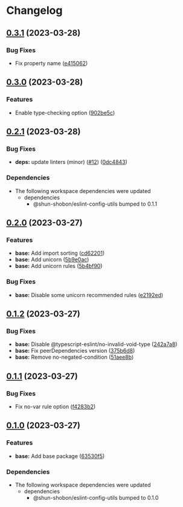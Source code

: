 # Changelog

## [0.3.1](https://github.com/shun-shobon/eslint-config/compare/eslint-config-base-v0.3.0...eslint-config-base-v0.3.1) (2023-03-28)


### Bug Fixes

* Fix property name ([e415062](https://github.com/shun-shobon/eslint-config/commit/e41506253c2e0a10dcee43d2bed776bdd26f4f47))

## [0.3.0](https://github.com/shun-shobon/eslint-config/compare/eslint-config-base-v0.2.1...eslint-config-base-v0.3.0) (2023-03-28)


### Features

* Enable type-checking option ([902be5c](https://github.com/shun-shobon/eslint-config/commit/902be5cf08a9d2f2691e008182e434b7843efa2c))

## [0.2.1](https://github.com/shun-shobon/eslint-config/compare/eslint-config-base-v0.2.0...eslint-config-base-v0.2.1) (2023-03-28)


### Bug Fixes

* **deps:** update linters (minor) ([#12](https://github.com/shun-shobon/eslint-config/issues/12)) ([0dc4843](https://github.com/shun-shobon/eslint-config/commit/0dc4843f017791a3b81c1aba783013a7169a6833))


### Dependencies

* The following workspace dependencies were updated
  * dependencies
    * @shun-shobon/eslint-config-utils bumped to 0.1.1

## [0.2.0](https://github.com/shun-shobon/eslint-config/compare/eslint-config-base-v0.1.2...eslint-config-base-v0.2.0) (2023-03-27)


### Features

* **base:** Add import sorting ([cd62201](https://github.com/shun-shobon/eslint-config/commit/cd622018f846da156eaeffd6e4a4e5df3c14fc93))
* **base:** Add unicorn ([5b9e0ac](https://github.com/shun-shobon/eslint-config/commit/5b9e0acdb2e94ef0cd011291fda9d847a22314dc))
* **base:** Add unicorn rules ([5b4bf90](https://github.com/shun-shobon/eslint-config/commit/5b4bf90bc0d7c7dee77502dd9662f2515929be4e))


### Bug Fixes

* **base:** Disable some unicorn recommended rules ([e2192ed](https://github.com/shun-shobon/eslint-config/commit/e2192ed976316cc85cd2665a93700600a22dbd56))

## [0.1.2](https://github.com/shun-shobon/eslint-config/compare/eslint-config-base-v0.1.1...eslint-config-base-v0.1.2) (2023-03-27)


### Bug Fixes

* **base:** Disable @typescript-eslint/no-invalid-void-type ([242a7a8](https://github.com/shun-shobon/eslint-config/commit/242a7a8dedd62e6c397fef0257b64e9f92fbb00f))
* **base:** Fix peerDependencies version ([375b6d8](https://github.com/shun-shobon/eslint-config/commit/375b6d8e6d2f8cf1d5a8a55c35afdf2afe5393ec))
* **base:** Remove no-negated-condition ([51aee8b](https://github.com/shun-shobon/eslint-config/commit/51aee8b57444068bcd78239a86b90469919a7baf))

## [0.1.1](https://github.com/shun-shobon/eslint-config/compare/eslint-config-base-v0.1.0...eslint-config-base-v0.1.1) (2023-03-27)


### Bug Fixes

* Fix no-var rule option ([f4283b2](https://github.com/shun-shobon/eslint-config/commit/f4283b29c3571f9d1c5493dbb9f7602de2212f6d))

## [0.1.0](https://github.com/shun-shobon/eslint-config/compare/eslint-config-base-v0.0.1...eslint-config-base-v0.1.0) (2023-03-27)


### Features

* **base:** Add base package ([63530f5](https://github.com/shun-shobon/eslint-config/commit/63530f5ada05b6ef0cdacae9b23fb156ed981f51))


### Dependencies

* The following workspace dependencies were updated
  * dependencies
    * @shun-shobon/eslint-config-utils bumped to 0.1.0
